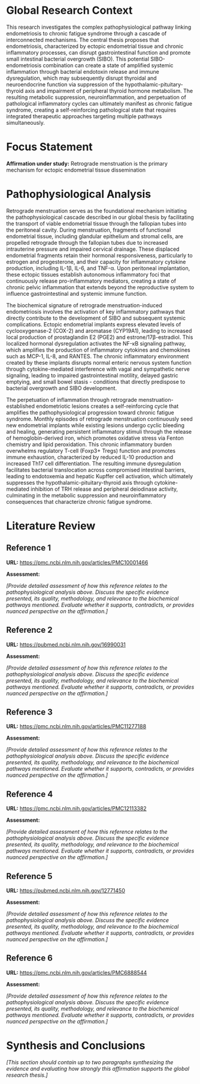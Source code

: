 # Global Research Context

This research investigates the complex pathophysiological pathway linking endometriosis to chronic fatigue syndrome through a cascade of interconnected mechanisms. The central thesis proposes that endometriosis, characterized by ectopic endometrial tissue and chronic inflammatory processes, can disrupt gastrointestinal function and promote small intestinal bacterial overgrowth (SIBO). This potential SIBO-endometriosis combination can create a state of amplified systemic inflammation through bacterial endotoxin release and immune dysregulation, which may subsequently disrupt thyroidal and neuroendocrine function via suppression of the hypothalamic-pituitary-thyroid axis and impairment of peripheral thyroid hormone metabolism. The resulting metabolic suppression, neuroinflammation, and perpetuation of pathological inflammatory cycles can ultimately manifest as chronic fatigue syndrome, creating a self-reinforcing pathological state that requires integrated therapeutic approaches targeting multiple pathways simultaneously.

# Focus Statement

**Affirmation under study:** Retrograde menstruation is the primary mechanism for ectopic endometrial tissue dissemination

# Pathophysiological Analysis

Retrograde menstruation serves as the foundational mechanism initiating the pathophysiological cascade described in our global thesis by facilitating the transport of viable endometrial tissue through the fallopian tubes into the peritoneal cavity. During menstruation, fragments of functional endometrial tissue, including glandular epithelium and stromal cells, are propelled retrograde through the fallopian tubes due to increased intrauterine pressure and impaired cervical drainage. These displaced endometrial fragments retain their hormonal responsiveness, particularly to estrogen and progesterone, and their capacity for inflammatory cytokine production, including IL-1β, IL-6, and TNF-α. Upon peritoneal implantation, these ectopic tissues establish autonomous inflammatory foci that continuously release pro-inflammatory mediators, creating a state of chronic pelvic inflammation that extends beyond the reproductive system to influence gastrointestinal and systemic immune function.

The biochemical signature of retrograde menstruation-induced endometriosis involves the activation of key inflammatory pathways that directly contribute to the development of SIBO and subsequent systemic complications. Ectopic endometrial implants express elevated levels of cyclooxygenase-2 (COX-2) and aromatase (CYP19A1), leading to increased local production of prostaglandin E2 (PGE2) and estrone/17β-estradiol. This localized hormonal dysregulation activates the NF-κB signaling pathway, which amplifies the production of inflammatory cytokines and chemokines such as MCP-1, IL-8, and RANTES. The chronic inflammatory environment created by these implants disrupts normal enteric nervous system function through cytokine-mediated interference with vagal and sympathetic nerve signaling, leading to impaired gastrointestinal motility, delayed gastric emptying, and small bowel stasis - conditions that directly predispose to bacterial overgrowth and SIBO development.

The perpetuation of inflammation through retrograde menstruation-established endometriotic lesions creates a self-reinforcing cycle that amplifies the pathophysiological progression toward chronic fatigue syndrome. Monthly episodes of retrograde menstruation continuously seed new endometrial implants while existing lesions undergo cyclic bleeding and healing, generating persistent inflammatory stimuli through the release of hemoglobin-derived iron, which promotes oxidative stress via Fenton chemistry and lipid peroxidation. This chronic inflammatory burden overwhelms regulatory T-cell (Foxp3+ Tregs) function and promotes immune exhaustion, characterized by reduced IL-10 production and increased Th17 cell differentiation. The resulting immune dysregulation facilitates bacterial translocation across compromised intestinal barriers, leading to endotoxemia and hepatic Kupffer cell activation, which ultimately suppresses the hypothalamic-pituitary-thyroid axis through cytokine-mediated inhibition of TRH release and peripheral deiodinase activity, culminating in the metabolic suppression and neuroinflammatory consequences that characterize chronic fatigue syndrome.

# Literature Review

## Reference 1

**URL:** https://pmc.ncbi.nlm.nih.gov/articles/PMC10001466

**Assessment:**

*[Provide detailed assessment of how this reference relates to the pathophysiological analysis above. Discuss the specific evidence presented, its quality, methodology, and relevance to the biochemical pathways mentioned. Evaluate whether it supports, contradicts, or provides nuanced perspective on the affirmation.]*

## Reference 2

**URL:** https://pubmed.ncbi.nlm.nih.gov/16990031

**Assessment:**

*[Provide detailed assessment of how this reference relates to the pathophysiological analysis above. Discuss the specific evidence presented, its quality, methodology, and relevance to the biochemical pathways mentioned. Evaluate whether it supports, contradicts, or provides nuanced perspective on the affirmation.]*

## Reference 3

**URL:** https://pmc.ncbi.nlm.nih.gov/articles/PMC11277188

**Assessment:**

*[Provide detailed assessment of how this reference relates to the pathophysiological analysis above. Discuss the specific evidence presented, its quality, methodology, and relevance to the biochemical pathways mentioned. Evaluate whether it supports, contradicts, or provides nuanced perspective on the affirmation.]*

## Reference 4

**URL:** https://pmc.ncbi.nlm.nih.gov/articles/PMC12113382

**Assessment:**

*[Provide detailed assessment of how this reference relates to the pathophysiological analysis above. Discuss the specific evidence presented, its quality, methodology, and relevance to the biochemical pathways mentioned. Evaluate whether it supports, contradicts, or provides nuanced perspective on the affirmation.]*

## Reference 5

**URL:** https://pubmed.ncbi.nlm.nih.gov/12771450

**Assessment:**

*[Provide detailed assessment of how this reference relates to the pathophysiological analysis above. Discuss the specific evidence presented, its quality, methodology, and relevance to the biochemical pathways mentioned. Evaluate whether it supports, contradicts, or provides nuanced perspective on the affirmation.]*

## Reference 6

**URL:** https://pmc.ncbi.nlm.nih.gov/articles/PMC6888544

**Assessment:**

*[Provide detailed assessment of how this reference relates to the pathophysiological analysis above. Discuss the specific evidence presented, its quality, methodology, and relevance to the biochemical pathways mentioned. Evaluate whether it supports, contradicts, or provides nuanced perspective on the affirmation.]*

# Synthesis and Conclusions

*[This section should contain up to two paragraphs synthesizing the evidence and evaluating how strongly this affirmation supports the global research thesis.]*

